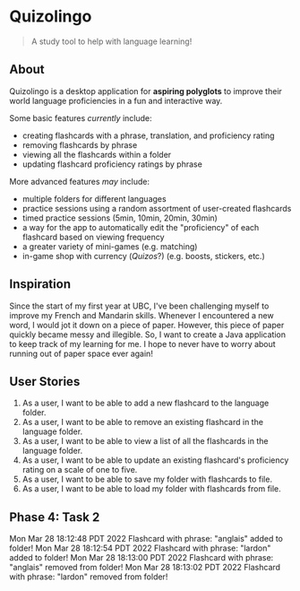 # Quizolingo

> A study tool to help with language learning!

## About 
Quizolingo is a desktop application for **aspiring polyglots** to improve 
their world language proficiencies in a fun and interactive way.  

Some basic features _currently_ include:
- creating flashcards with a phrase, translation, and proficiency rating 
- removing flashcards by phrase
- viewing all the flashcards within a folder
- updating flashcard proficiency ratings by phrase

More advanced features _may_ include:
- multiple folders for different languages
- practice sessions using a random assortment of user-created flashcards
- timed practice sessions (5min, 10min, 20min, 30min)
- a way for the app to automatically edit the "proficiency" of each flashcard based on viewing frequency
- a greater variety of mini-games (e.g. matching)
- in-game shop with currency (_Quizos_?) (e.g. boosts, stickers, etc.) 

## Inspiration
Since the start of my first year at UBC, I've been challenging myself to improve
my French and Mandarin skills. Whenever I encountered a new word, I would jot it down
on a piece of paper. However, this piece of paper quickly became messy and illegible. So, I 
want to create a Java application to keep track of my learning
for me. I hope to never have to worry about running out of paper space ever again!

## User Stories
1. As a user, I want to be able to add a new flashcard to the language folder.
2. As a user, I want to be able to remove an existing flashcard in the language folder.
3. As a user, I want to be able to view a list of all the flashcards in the language folder.
4. As a user, I want to be able to update an existing flashcard's proficiency rating on a scale of one to five. 
5. As a user, I want to be able to save my folder with flashcards to file.
6. As a user, I want to be able to load my folder with flashcards from file. 

## Phase 4: Task 2
Mon Mar 28 18:12:48 PDT 2022
Flashcard with phrase: "anglais" added to folder!
Mon Mar 28 18:12:54 PDT 2022
Flashcard with phrase: "lardon" added to folder!
Mon Mar 28 18:13:00 PDT 2022
Flashcard with phrase: "anglais" removed from folder!
Mon Mar 28 18:13:02 PDT 2022
Flashcard with phrase: "lardon" removed from folder!